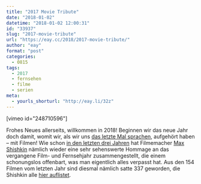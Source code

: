 ```yaml
---
title: "2017 Movie Tribute"
date: "2018-01-02"
datetime: "2018-01-02 12:00:31"
id: "33937"
slug: "2017-movie-tribute"
url: "https://eay.cc/2018/2017-movie-tribute/"
author: "eay"
format: "post"
categories:
  - 0815
tags:
  - 2017
  - fernsehen
  - filme
  - serien
meta:
  - yourls_shorturl: "http://eay.li/32z"
---
```


\[vimeo id="248710596"\]

Frohes Neues allerseits, willkommen in 2018! Beginnen wir das neue Jahr doch damit, womit wir, als wir uns [das letzte Mal sprachen](https://eay.cc/2017/kinostatistik-2017/), aufgehört haben – mit Filmen! Wie schon [in den letzten drei Jahren](https://eay.cc/2017/movie-tribute-2016/) hat Filmemacher [Max Shishkin](https://www.facebook.com/shishkin.max) nämlich wieder eine sehr sehenswerte Hommage an das vergangene Film- und Fernsehjahr zusammengestellt, die einem schonungslos offenbart, was man eigentlich alles verpasst hat. Aus den 154 Filmen vom letzten Jahr sind diesmal nämlich satte 337 geworden, die Shishkin alle [hier auflistet](https://docs.google.com/document/d/e/2PACX-1vTUEUMwv_oO_IOR2Lkl9XEc22s5maSiP4lqeuMu3YKa9-U4SpphmI8YFzUuGl3vKx7flHRC1StafIZG/pub).

